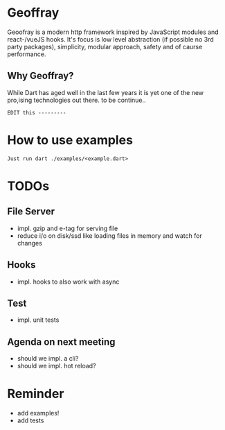 # Geoffray
Geoofray is a modern http framework inspired by JavaScript modules and react-/vueJS hooks. 
It's focus is low level abstraction (if possible no 3rd party packages), simplicity, modular approach, safety and of caurse performance.

## Why Geoffray?
While Dart has aged well in the last few years it is yet one of the new pro,ising technologies out there.
to be continue..


    EDIT this ---------


# How to use examples
    Just run dart ./examples/<example.dart>

# TODOs

## File Server
* impl. gzip and e-tag for serving file
* reduce i/o on disk/ssd like loading files in memory and watch for changes
  
## Hooks
* impl. hooks to also work with async

## Test
* impl. unit tests

## Agenda on next meeting
* should we impl. a cli?
* should we impl. hot reload?

# Reminder
* add examples!
* add tests